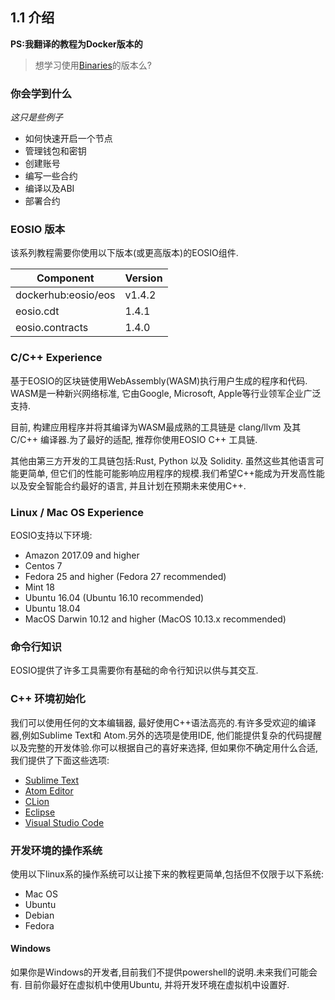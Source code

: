 ## 1.1 介绍

**PS:我翻译的教程为Docker版本的**



> 想学习使用[Binaries](https://developers.eos.io/eosio-home/docs)的版本么?



### 你会学到什么

*这只是些例子*

- 如何快速开启一个节点
- 管理钱包和密钥
- 创建账号
- 编写一些合约
- 编译以及ABI
- 部署合约







### EOSIO 版本

该系列教程需要你使用以下版本(或更高版本)的EOSIO组件.

| Component           | Version |
| ------------------- | ------- |
| dockerhub:eosio/eos | v1.4.2  |
| eosio.cdt           | 1.4.1   |
| eosio.contracts     | 1.4.0   |



### C/C++ Experience

基于EOSIO的区块链使用WebAssembly(WASM)执行用户生成的程序和代码. WASM是一种新兴网络标准, 它由Google, Microsoft, Apple等行业领军企业广泛支持.

目前, 构建应用程序并将其编译为WASM最成熟的工具链是 clang/llvm 及其C/C++ 编译器.为了最好的适配, 推荐你使用EOSIO C++ 工具链.

其他由第三方开发的工具链包括:Rust, Python 以及 Solidity. 虽然这些其他语言可能更简单, 但它们的性能可能影响应用程序的规模.我们希望C++能成为开发高性能以及安全智能合约最好的语言, 并且计划在预期未来使用C++.





### Linux / Mac OS Experience

EOSIO支持以下环境:

- Amazon 2017.09 and higher
- Centos 7
- Fedora 25 and higher (Fedora 27 recommended)
- Mint 18
- Ubuntu 16.04 (Ubuntu 16.10 recommended)
- Ubuntu 18.04
- MacOS Darwin 10.12 and higher (MacOS 10.13.x recommended)



### 命令行知识

EOSIO提供了许多工具需要你有基础的命令行知识以供与其交互.



### C++ 环境初始化

我们可以使用任何的文本编辑器, 最好使用C++语法高亮的.有许多受欢迎的编译器,例如Sublime Text和 Atom.另外的选项是使用IDE, 他们能提供复杂的代码提醒以及完整的开发体验.你可以根据自己的喜好来选择, 但如果你不确定用什么合适,我们提供了下面这些选项:

- [Sublime Text](https://www.sublimetext.com/)
- [Atom Editor](https://atom.io/)
- [CLion](https://www.jetbrains.com/clion/)
- [Eclipse](http://www.eclipse.org/downloads/packages/release/oxygen/1a/eclipse-ide-cc-developers)
- [Visual Studio Code](https://code.visualstudio.com/)



### 开发环境的操作系统

使用以下linux系的操作系统可以让接下来的教程更简单,包括但不仅限于以下系统:

- Mac OS
- Ubuntu
- Debian
- Fedora



#### Windows

如果你是Windows的开发者,目前我们不提供powershell的说明.未来我们可能会有. 目前你最好在虚拟机中使用Ubuntu, 并将开发环境在虚拟机中设置好.

### 











